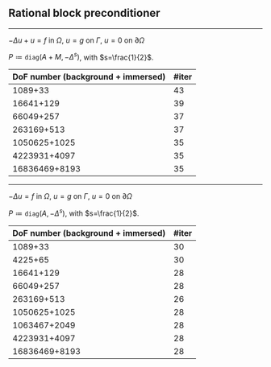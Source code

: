 ## Rational block preconditioner


- - - - - - - - - - - - 
$-\Delta u + u = f \text{ in } \Omega,$
$u= g  \text{ on } \Gamma,$
$u= 0  \text{ on } \partial \Omega$

$P\coloneqq\texttt{diag}(A+M,-\Delta^{s})$, with $s=\frac{1}{2}$.



| DoF number (background + immersed)        | #iter   |
| :---------------------------------------- | :------ |
| 1089+33                                  | 43 |
| 16641+129                                 | 39 |
| 66049+257                                 | 37 |
| 263169+513                                | 37 |
| 1050625+1025                              | 35 |
| 4223931+4097                              | 35 |
| 16836469+8193                             | 35 |


- - - - - - - - 

$-\Delta u = f \text{ in } \Omega,$
$u= g  \text{ on } \Gamma,$
$u= 0  \text{ on } \partial \Omega$

$P\coloneqq\texttt{diag}(A,-\Delta^{s})$, with $s=\frac{1}{2}$.




| DoF number (background + immersed)        | #iter   |
| :---------------------------------------- | :------ |
| 1089+33                                  | 30 |
| 4225+65                                   | 30 |
| 16641+129                                 | 28 |
| 66049+257                                 | 28 |
| 263169+513                                | 26 |
| 1050625+1025                              | 28 |
| 1063467+2049                              | 28 |
| 4223931+4097                              | 28 |
| 16836469+8193                             | 28 |